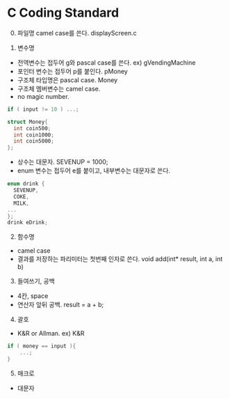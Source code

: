 # C Coding Standard

0. 파일명
camel case를 쓴다. displayScreen.c

1. 변수명
* 전역변수는 접두어 g와 pascal case를 쓴다. ex) gVendingMachine
* 포인터 변수는 접두어 p를 붙인다. pMoney
* 구조체 타입명은 pascal case. Money
* 구조체 멤버변수는 camel case.
* no magic number.
```c
if ( input != 10 ) ...;
```

```c
struct Money{
  int coin500;
  int coin1000;
  int coin5000;
};
```
* 상수는 대문자. SEVENUP = 1000;
* enum 변수는 접두어 e를 붙이고, 내부변수는 대문자로 쓴다.
```c
enum drink {
  SEVENUP,
  COKE,
  MILK,
...
};
drink eDrink;
```
2. 함수명
* camel case
* 결과를 저장하는 파리미터는 첫번째 인자로 쓴다. void add(int* result, int a, int b)

3. 들여쓰기, 공백
* 4칸, space
* 연산자 앞뒤 공백. result = a + b;

4. 괄호
* K&R or Allman.
ex) K&R
```c
if ( money == input ){
    ...;
}
```

5. 매크로
* 대문자
